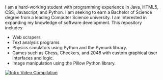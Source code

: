 I am a hard-working student with programming experience in Java, HTML5, CSS, Javascript, and Python. I am seeking to earn a Bachelor of Science degree from a leading Computer Science university. I am interested in expanding my knowledge of software development. 
This repository includes: 
- Web scrapers
- Text analysis programs
- Physics simulators using Python and the Pymunk library. 
- Games such as Chess, Checkers, and 2048 with custom graphical user interfaces and logic.
- Image manipulation using the Pillow Python library. 

[![Intro Video Compilation](https://img.youtube.com/vi/Kp2KPuOj_I8/0.jpg)](https://www.youtube.com/watch?v=-Kp2KPuOj_I8)




<!--
**IDKMan39/IDKMan39** is a ✨ _special_ ✨ repository because its `README.md` (this file) appears on your GitHub profile.

Here are some ideas to get you started:

- 🔭 I’m currently working on ...
- 🌱 I’m currently learning ...
- 👯 I’m looking to collaborate on ...
- 🤔 I’m looking for help with ...
- 💬 Ask me about ...
- 📫 How to reach me: ...
- 😄 Pronouns: ...
- ⚡ Fun fact: ...
-->
